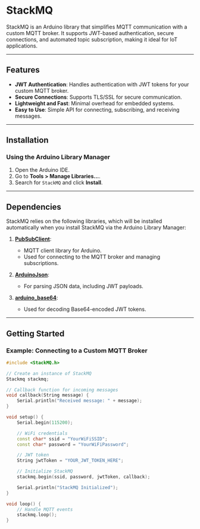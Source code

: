 # StackMQ

StackMQ is an Arduino library that simplifies MQTT communication with a custom MQTT broker. It supports JWT-based authentication, secure connections, and automated topic subscription, making it ideal for IoT applications.

---

## Features

- **JWT Authentication**: Handles authentication with JWT tokens for your custom MQTT broker.
- **Secure Connections**: Supports TLS/SSL for secure communication.
- **Lightweight and Fast**: Minimal overhead for embedded systems.
- **Easy to Use**: Simple API for connecting, subscribing, and receiving messages.

---

## Installation

### Using the Arduino Library Manager
1. Open the Arduino IDE.
2. Go to **Tools > Manage Libraries...**.
3. Search for `StackMQ` and click **Install**.

---

## Dependencies

StackMQ relies on the following libraries, which will be installed automatically when you install StackMQ via the Arduino Library Manager:

1. **[PubSubClient](https://github.com/knolleary/pubsubclient)**:
    - MQTT client library for Arduino.
    - Used for connecting to the MQTT broker and managing subscriptions.

2. **[ArduinoJson](https://github.com/bblanchon/ArduinoJson)**:
    - For parsing JSON data, including JWT payloads.

3. **[arduino_base64](https://github.com/dojyorin/arduino_base64)**:
    - Used for decoding Base64-encoded JWT tokens.

---

## Getting Started

### Example: Connecting to a Custom MQTT Broker

```cpp
#include <StackMQ.h>

// Create an instance of StackMQ
Stackmq stackmq;

// Callback function for incoming messages
void callback(String message) {
    Serial.println("Received message: " + message);
}

void setup() {
    Serial.begin(115200);

    // WiFi credentials
    const char* ssid = "YourWiFiSSID";
    const char* password = "YourWiFiPassword";

    // JWT token
    String jwtToken = "YOUR_JWT_TOKEN_HERE";

    // Initialize StackMQ
    stackmq.begin(ssid, password, jwtToken, callback);

    Serial.println("StackMQ Initialized");
}

void loop() {
    // Handle MQTT events
    stackmq.loop();
}
